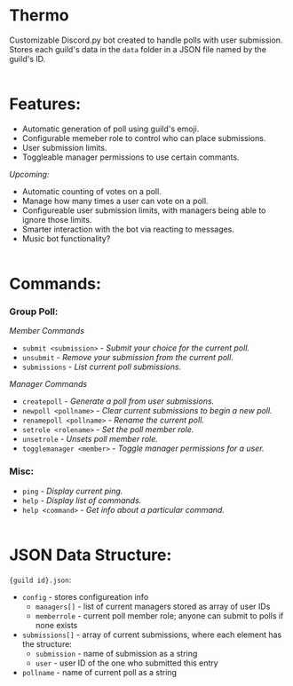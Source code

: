 # Thermo
Customizable D<span>iscord.py<span> bot created to handle polls with user submission. Stores each guild's data in the `data` folder in a JSON file named by the guild's ID.
<br><br>

# Features:
- Automatic generation of poll using guild's emoji.
- Configurable memeber role to control who can place submissions.
- User submission limits.
- Toggleable manager permissions to use certain commants.

*Upcoming:*
- Automatic counting of votes on a poll.
- Manage how many times a user can vote on a poll.
- Configureable user submission limits, with managers being able to ignore those limits.
- Smarter interaction with the bot via reacting to messages.
- Music bot functionality?
<br><br>

# Commands:
### **Group Poll:**
*Member Commands*
- `submit <submission>` - *Submit your choice for the current poll.*
- `unsubmit` - *Remove your submission from the current poll.*
- `submissions` - *List current poll submissions.*

*Manager Commands*
- `createpoll` - *Generate a poll from user submissions.*
- `newpoll <pollname>` - *Clear current submissions to begin a new poll.*
- `renamepoll <pollname>` - *Rename the current poll.*
- `setrole <rolename>` - *Set the poll member role.*
- `unsetrole` - *Unsets poll member role.*
- `togglemanager <member>` - *Toggle manager permissions for a user.*

### **Misc:**
- `ping` - *Display current ping.*
- `help` - *Display list of commands.*
- `help <command>` - *Get info about a particular command.*
<br><br>

# JSON Data Structure:
`{guild id}.json`:
- `config` - stores configureation info
	- `managers[]` - list of current managers stored as array of user IDs 
	- `memberrole` - current poll member role; anyone can submit to polls if none exists
- `submissions[]` - array of current submissions, where each element has the structure:
	- `submission` - name of submission as a string
	- `user` - user ID of the one who submitted this entry
- `pollname` - name of current poll as a string

